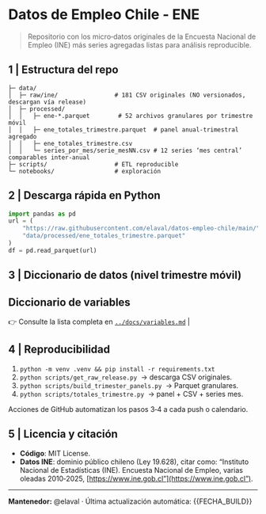 # Datos de Empleo Chile ‑ ENE

> Repositorio con los micro‑datos originales de la Encuesta Nacional de Empleo (INE) más series agregadas listas para análisis reproducible.

## 1 | Estructura del repo

```text
├─ data/
│  ├─ raw/ine/                # 181 CSV originales (NO versionados, descargan vía release)
│  ├─ processed/
│  │   ├─ ene-*.parquet        # 52 archivos granulares por trimestre móvil
│  │   ├─ ene_totales_trimestre.parquet  # panel anual‑trimestral agregado
│  │   ├─ ene_totales_trimestre.csv
│  │   └─ series_por_mes/serie_mesNN.csv # 12 series ‘mes central’ comparables inter‑anual
├─ scripts/                   # ETL reproducible
└─ notebooks/                 # exploración
```

## 2 | Descarga rápida en Python

```python
import pandas as pd
url = (
    "https://raw.githubusercontent.com/elaval/datos-empleo-chile/main/"
    "data/processed/ene_totales_trimestre.parquet"
)
df = pd.read_parquet(url)
```

## 3 | Diccionario de datos (nivel trimestre móvil)
## Diccionario de variables
👉 Consulte la lista completa en [`../docs/variables.md`](../docs/variables.md)                 |

## 4 | Reproducibilidad

1. `python -m venv .venv && pip install -r requirements.txt`
2. `python scripts/get_raw_release.py`  → descarga CSV originales.
3. `python scripts/build_trimester_panels.py`  → Parquet granulares.
4. `python scripts/totales_trimestre.py`   → panel + CSV + series mes.

Acciones de GitHub automatizan los pasos 3‑4 a cada push o calendario. 

## 5 | Licencia y citación

* **Código**: MIT License.
* **Datos INE**: dominio público chileno (Ley 19.628), citar como: “Instituto Nacional de Estadísticas (INE). Encuesta Nacional de Empleo, varias oleadas 2010‑2025, [https://www.ine.gob.cl”](https://www.ine.gob.cl”).

---

**Mantenedor:** @elaval · Última actualización automática: {{FECHA\_BUILD}}

